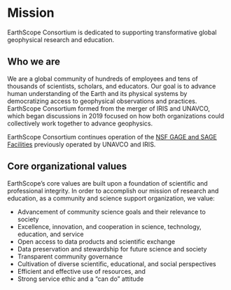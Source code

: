 # Mission
EarthScope Consortium is dedicated to supporting transformative global geophysical research and education.

## Who we are
We are a global community of hundreds of employees and tens of thousands of scientists, scholars, and educators. Our goal is to advance human understanding of the Earth and its physical systems by democratizing access to geophysical observations and practices. EarthScope Consortium formed from the merger of IRIS and UNAVCO, which began discussions in 2019 focused on how both organizations could collectively work together to advance geophysics.

EarthScope Consortium continues operation of the [NSF GAGE and SAGE Facilities](https://www.earthscope.org/about/gage-sage-facilities/) previously operated by UNAVCO and IRIS.

## Core organizational values
EarthScope’s core values are built upon a foundation of scientific and professional integrity. In order to accomplish our mission of research and education, as a community and science support organization, we value:

- Advancement of community science goals and their relevance to society
- Excellence, innovation, and cooperation in science, technology, education, and service
- Open access to data products and scientific exchange
- Data preservation and stewardship for future science and society
- Transparent community governance
- Cultivation of diverse scientific, educational, and social perspectives
- Efficient and effective use of resources, and
- Strong service ethic and a “can do” attitude
